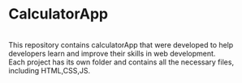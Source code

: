 <h1>CalculatorApp</h1>
<br>
This repository contains calculatorApp that were developed to help developers learn and improve their skills in web development. 
<br>
Each project has its own folder and contains all the necessary files, including HTML,CSS,JS.
